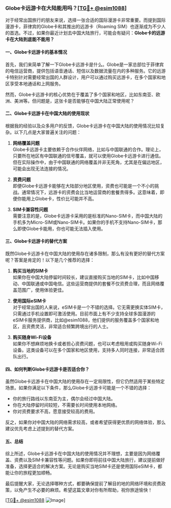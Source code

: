 ### Globe卡远游卡在大陆能用吗？[[TG💪+ @esim1088](https://t.me/s/esim1088)]

对于经常出国旅行的朋友来说，选择一张合适的国际漫游卡非常重要。而提到国际漫游卡，菲律宾的Globe卡和其推出的远游卡（Roaming SIM）也逐渐成为不少人的首选。不过，如果你最近计划去中国大陆旅行，可能会有疑问：**Globe卡的远游卡在大陆到底能不能用？**

#### 一、Globe卡远游卡的基本情况

首先，我们来简单了解一下Globe卡远游卡是什么。Globe是一家总部位于菲律宾的电信运营商，提供包括语音通话、短信以及数据流量在内的多种服务。它的远游卡特别针对需要经常出国的人群设计，用户可以通过购买远游卡，在多个国家和地区享受本地通话和上网服务。

然而，Globe卡远游卡的核心优势在于覆盖了多个国家和地区，比如东南亚、欧洲、美洲等。但问题是，这张卡是否能够在中国大陆正常使用呢？

#### 二、Globe卡远游卡在中国大陆的使用现状

根据我的经验以及众多用户的反馈，Globe卡远游卡在中国大陆的使用情况比较复杂。以下几点是大家普遍关注的问题：

1. **网络覆盖问题**  
   Globe卡远游卡主要依赖于合作伙伴网络，比如与中国联通的合作。理论上，只要所在地区有中国联通的信号覆盖，就可以使用Globe卡远游卡进行通信。但在实际操作中，由于中国联通的网络覆盖并非无死角，尤其是在偏远地区，可能会出现无法连接的情况。

2. **资费问题**  
   即便Globe卡远游卡能够在大陆部分地区使用，资费也可能是一个不小的挑战。通常情况下，远游卡的资费会比当地运营商的套餐贵得多。这意味着，即便你能用上Globe卡，性价比可能并不高。

3. **SIM卡兼容性问题**  
   需要注意的是，Globe卡远游卡采用的是标准的Nano-SIM卡，而中国大陆的手机多为Micro-SIM或Nano-SIM卡。如果你的手机不支持Nano-SIM卡，那么即使Globe卡能用，你也可能无法插入使用。

#### 三、Globe卡远游卡的替代方案

既然Globe卡远游卡在中国大陆的使用存在诸多限制，那么有没有更好的替代方案呢？答案是肯定的！以下是几个推荐的选择：

1. **购买当地的SIM卡**  
   如果你在中国大陆停留时间较长，建议直接购买当地的SIM卡，比如中国移动、中国联通或中国电信。这些运营商提供的套餐不仅资费合理，而且网络覆盖范围广，使用体验更佳。

2. **使用国际eSIM卡**  
   对于经常出国的人来说，eSIM卡是一个不错的选择。它无需更换实体SIM卡，只需通过手机设置即可激活使用。目前市面上有不少支持全球多国漫游的eSIM卡服务提供商，比如@esim1088，他们提供的服务覆盖多个国家和地区，且资费灵活，非常适合频繁跨境出行的人士。

3. **购买随身Wi-Fi设备**  
   如果你不想麻烦地换卡或者担心资费问题，也可以考虑租用或购买随身Wi-Fi设备。这类设备可以在多个国家和地区使用，支持多人同时连接，非常适合团队出行。

#### 四、如何判断Globe卡远游卡是否适合你？

虽然Globe卡远游卡在中国大陆的使用存在一定局限性，但它仍然适用于某些特定场景。如果你满足以下条件，那么Globe卡远游卡可能是一个不错的选择：

- 你的旅行路线以东南亚为主，偶尔会经过中国大陆。
- 你在大陆停留时间较短，不需要长时间使用本地网络。
- 你对资费要求不高，愿意接受较高的费用。

反之，如果你对中国大陆的网络需求较高，或者希望获得更优质的网络体验，那么建议优先考虑上述提到的替代方案。

#### 五、总结

综上所述，Globe卡远游卡在中国大陆的使用情况并不理想，主要是因为网络覆盖、资费以及SIM卡兼容性等问题。如果你即将前往中国大陆旅行，建议提前做好准备，选择更适合的解决方案。无论是购买当地SIM卡还是使用国际eSIM卡，都能让你的旅程更加顺畅。

最后提醒大家，无论选择哪种方式，都要确保提前了解目的地的网络环境和资费政策，以免产生不必要的麻烦。希望这篇文章对你有所帮助，祝你旅途愉快！

[[TG💪+ @esim1088](https://t.me/s/esim1088) ![Image](https://i.postimg.cc/4NQfJmqS/Snipaste-2025-05-13-00-14-12.png)]